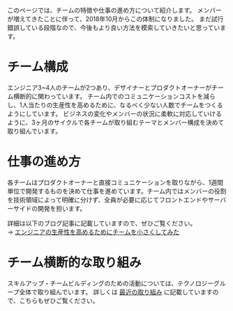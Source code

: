 このページでは、チームの特徴や仕事の進め方について紹介します。
メンバーが増えてきたことに伴って、2018年10月からこの体制になりました。
まだ試行錯誤している段階なので、今後もより良い方法を模索していきたいと思っています。

# チーム構成
<p>
エンジニア3~4人のチームが2つあり、デザイナーとプロダクトオーナーがチーム横断的に関わっています。
チーム内でのコミュニケーションコストを減らし、1人当たりの生産性を高めるために、なるべく少ない人数でチームをつくるようにしています。
ビジネスの変化やメンバーの状況に柔軟に対応していけるように、3ヶ月のサイクルで各チームが取り組むテーマとメンバー構成を決めて取り組んでいます。
</p>

# 仕事の進め方
各チームはプロダクトオーナーと直接コミュニケーションを取りながら、1週間単位で開発するものを決めて仕事を進めています。チーム内ではメンバーの役割を技術領域によって明確に分けず、全員が必要に応じてフロントエンドやサーバーサイドの開発を担います。

<p>
詳細は以下のブログ記事に記載していますので、ぜひご覧ください。<br>
→ <a href="https://note.mu/kurashicom_tech/n/nfa5b3ef63ef0">エンジニアの生産性を高めるためにチームを小さくしてみた</a>
</p>

# チーム横断的な取り組み
スキルアップ・チームビルディングのための活動については、テクノロジーグループ全体で取り組んでいます。
詳しくは [最近の取り組み](https://github.com/kurashicom/kurashicom.github.io/blob/%E6%9C%80%E8%BF%91%E3%81%AE%E5%8F%96%E3%82%8A%E7%B5%84%E3%81%BF/%E6%9C%80%E8%BF%91%E3%81%AE%E5%8F%96%E3%82%8A%E7%B5%84%E3%81%BF.md) に記載していますので、こちらもぜひご覧ください。
